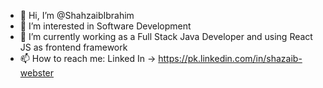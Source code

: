 - 👋 Hi, I’m @ShahzaibIbrahim
- 👀 I’m interested in Software Development 
- 🌱 I’m currently working as a Full Stack Java Developer and using React JS as frontend framework
- 📫 How to reach me: Linked In -> https://pk.linkedin.com/in/shazaib-webster

